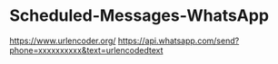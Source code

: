 # Scheduled-Messages-WhatsApp
https://www.urlencoder.org/
https://api.whatsapp.com/send?phone=xxxxxxxxxx&text=urlencodedtext
